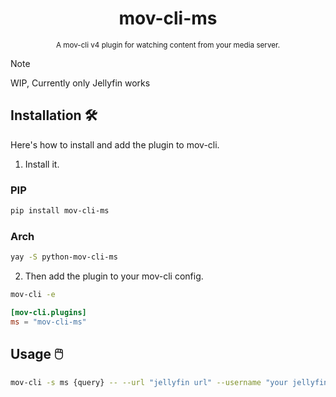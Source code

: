 <div align="center">

  # mov-cli-ms
  <sub>A mov-cli v4 plugin for watching content from your media server.</sub>

</div>

> [!NOTE]
> WIP, Currently only Jellyfin works

## Installation 🛠️
Here's how to install and add the plugin to mov-cli.

1. Install it.
### PIP
```sh
pip install mov-cli-ms
```

### Arch
```sh
yay -S python-mov-cli-ms
```

2. Then add the plugin to your mov-cli config.
```sh
mov-cli -e
```
```toml
[mov-cli.plugins]
ms = "mov-cli-ms"
```

## Usage 🖱️
```sh
mov-cli -s ms {query} -- --url "jellyfin url" --username "your jellyfin username" --password "your jellyfin password"
```
